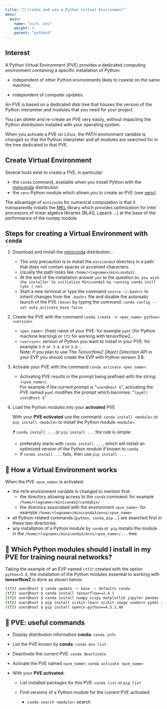 ```yaml
---
title: "🔨 Create and use a Python Virtual Environment"
menu:
  main:
    name: "virt. env"
    weight: 1
    parent: "python3"
---
```


## Interest

A Python Virtual Environment (PVE) provides a dedicated computing environment containing a specific installation of Python:

* independent of other Python environments likely to coexist on the same machine,

* independent of computer updates.

An PVE is based on a dedicated disk tree that houses the version of the Python interpreter and modules that you need for your project.

You can delete and re-create an PVE very easily, without impacting the Python distribution installed with your operating system.

When you activate a PVE on Linux, the PATH environment variable is changed so that the Python interpreter and all modules are searched for in the tree dedicated to that PVE.

## Create Virtual Environment

Several tools exist to create a PVE, in particular:

* the `conda` command, available when you install Python with the [miniconda](https://docs.conda.io/en/latest/miniconda.html) distribution
* the `venv` Python module which allows you to create an PVE (see [venv](https://docs.python.org/3/library/venv.html)).

The advantage of `miniconda` for numerical computation is that it transparently installs the [MKL](https://software.intel.com/content/www/us/en/develop/tools/oneapi/components/onemkl.html) library which provides optimization for Intel processors of linear algebra libraries (BLAS, Lapack ...) at the base of the performance of the numpy module.

## Steps for creating a Virtual Environment with `conda`

1. Download and install the [miniconda](https://docs.conda.io/en/latest/miniconda.html) distribution...

    * The only precaution is to install the `miniconda3` directory in a path that does not contain spaces or accented characters.
    * Usually the path looks like `/home/<logname>/miniconda3/`.
    * At the end of the installation answer `yes` to the question `Do you wish the installer to initialize Miniconda3 by running conda init? [yes | no]`
    * Start a new terminal or type the command `source ~/.bashrc` to inherit changes from the `.bashrc` file and disable the automatic launch of the PVE `(base)` by typing the command: `conda config --set auto_activate_base false`.

1. Create the PVE with the command `conda create -n <pev_name> python=<version>`

    * `<pev_name>`: (free) name of your PVE: for example `pyml` (for Python machine learning) or `tf2` for working with tensorflow2...
    * `<version>`: version of Python you want to install in your PVE: for example `3.6` or` 3.6.8` or `3.8` ...<br>
  Note: if you plan to use The *Tensorflow2 Object Detection* API in your EVP you should create the EVP with Python version 3.8.

2. Activate your PVE with the command `conda activate <pev_name>`:

    * Activating PVE results in the prompt being prefixed with the string: `(<pve_name>)`.<br>
    For example if the current prompt is "`user@host $`", activating the PVE named `pyml` modifies the prompt which becomes: "`(pyml) user@host $`"

3. Load the Python modules into your **activated** PVE

    With your **PVE ectivated** use the command: `conda install <module>` or `pip install <module>` to install the Python module `<module>`.

    ❓ `conda install ...` or `pip install ...` the rule is simple:

    * preferably starts with `conda install ...`, which will install an optimized version of the Python module if known to `conda`
    * if `conda install ...` fails, then use `pip install ...`

## 🔨 How a Virtual Environment works

When the PVE `<pve_name>` is activated:

* the `PATH` environment variable is changed to mention first:
  * the directory allowing access to the `conda` command: for example `/home/<logname>/miniconda3/condabin/`
  * the directory associated with the environment `<pve_name>`: for example `/home/<logname>/miniconda3/envs/<pve_name>`
* all Python-related commands (`python`,` conda`, `pip` ...) are searched first in these two directories.
* any installation of a Python module by `conda` or` pip` installs the module in the `/home/<logname>/miniconda3/envs/<pve_name>/...` tree

## 🔨 Which Python modules should I install in my PVE for training neural networks?

Taking the example of an EVP named `(tf2)` created with the option `python=3.8`, the installation of the Python modules essential to working with __tensorflow2__ is done as shown below:

```bash
(tf2) user@host $ conda update -n base -c defaults conda
(tf2) user@host $ conda install tensorflow==2.4.1
(tf2) user@host $ conda install numpy scipy matplotlib jupyter pandas
(tf2) user@host $ pip install scikit-learn scikit-image seaborn pydot rospkg pyyaml
(tf2) user@host $ pip install opencv-python==4.5.1.48 
```

## 🔨 PVE: useful commands

* Display distribution information **conda**: `conda info`

* List the PVE known by **conda**: `conda env list`

* Deactivate the current PVE: `conda deactivate`

* Activate the PVE named `<pve_name>`: `conda activate <pve_name>`

* With your **PVE activated**:

  * List installed packages for this PVE: `conda list` or `pip list`

  * Find versions of a Python module for the current PVE activated:

    * `conda search <module>`: search 

